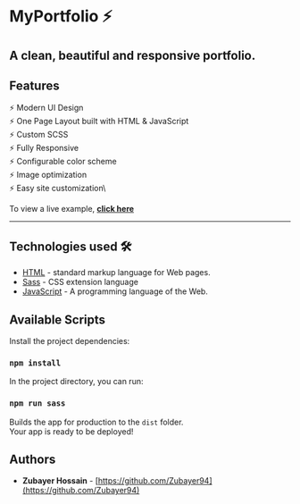 # MyPortfolio ⚡️

## A clean, beautiful and responsive portfolio.

## Features

⚡️ Modern UI Design\
⚡️ One Page Layout built with HTML & JavaScript\
⚡️ Custom SCSS\
⚡️ Fully Responsive\
⚡️ Configurable color scheme\
⚡️ Image optimization\
⚡️ Easy site customization\

To view a live example, **[click here](https://zubayer94.github.io/MyPortfolio)**

---

## Technologies used 🛠️

- [HTML](https://www.w3schools.com/html/default.asp) - standard markup language for Web pages.
- [Sass](https://sass-lang.com/documentation) - CSS extension language
- [JavaScript](https://www.w3schools.com/js/default.asp) - A programming language of the Web.

## Available Scripts

Install the project dependencies:

### `npm install`

In the project directory, you can run:

### `npm run sass`

Builds the app for production to the `dist` folder.\
Your app is ready to be deployed!

## Authors

- **Zubayer Hossain** - [https://github.com/Zubayer94](https://github.com/Zubayer94)
